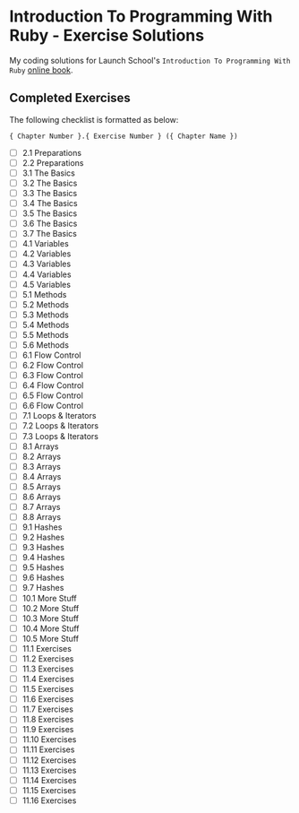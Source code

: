 # Introduction To Programming With Ruby - Exercise Solutions

My coding solutions for Launch School's `Introduction To Programming With Ruby` [online book](https://launchschool.com/books/ruby/).

## Completed Exercises

The following checklist is formatted as below:

```
{ Chapter Number }.{ Exercise Number } ({ Chapter Name })
```

- [ ] 2.1 Preparations
- [ ] 2.2 Preparations
- [ ] 3.1 The Basics
- [ ] 3.2 The Basics
- [ ] 3.3 The Basics
- [ ] 3.4 The Basics
- [ ] 3.5 The Basics
- [ ] 3.6 The Basics
- [ ] 3.7 The Basics
- [ ] 4.1 Variables
- [ ] 4.2 Variables
- [ ] 4.3 Variables
- [ ] 4.4 Variables
- [ ] 4.5 Variables
- [ ] 5.1 Methods
- [ ] 5.2 Methods
- [ ] 5.3 Methods
- [ ] 5.4 Methods
- [ ] 5.5 Methods
- [ ] 5.6 Methods
- [ ] 6.1 Flow Control
- [ ] 6.2 Flow Control
- [ ] 6.3 Flow Control
- [ ] 6.4 Flow Control
- [ ] 6.5 Flow Control
- [ ] 6.6 Flow Control
- [ ] 7.1 Loops & Iterators
- [ ] 7.2 Loops & Iterators
- [ ] 7.3 Loops & Iterators
- [ ] 8.1 Arrays
- [ ] 8.2 Arrays
- [ ] 8.3 Arrays
- [ ] 8.4 Arrays
- [ ] 8.5 Arrays
- [ ] 8.6 Arrays
- [ ] 8.7 Arrays
- [ ] 8.8 Arrays
- [ ] 9.1 Hashes
- [ ] 9.2 Hashes
- [ ] 9.3 Hashes
- [ ] 9.4 Hashes
- [ ] 9.5 Hashes
- [ ] 9.6 Hashes
- [ ] 9.7 Hashes
- [ ] 10.1 More Stuff
- [ ] 10.2 More Stuff
- [ ] 10.3 More Stuff
- [ ] 10.4 More Stuff
- [ ] 10.5 More Stuff
- [ ] 11.1 Exercises
- [ ] 11.2 Exercises
- [ ] 11.3 Exercises
- [ ] 11.4 Exercises
- [ ] 11.5 Exercises
- [ ] 11.6 Exercises
- [ ] 11.7 Exercises
- [ ] 11.8 Exercises
- [ ] 11.9 Exercises
- [ ] 11.10 Exercises
- [ ] 11.11 Exercises
- [ ] 11.12 Exercises
- [ ] 11.13 Exercises
- [ ] 11.14 Exercises
- [ ] 11.15 Exercises
- [ ] 11.16 Exercises

